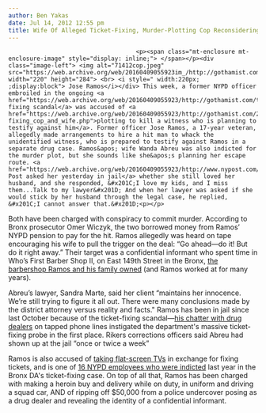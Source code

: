 ```yaml
---
author: Ben Yakas
date: Jul 14, 2012 12:55 pm
title: Wife Of Alleged Ticket-Fixing, Murder-Plotting Cop Reconsidering Allegiances
---
```


	
										<p><span class="mt-enclosure mt-enclosure-image" style="display: inline;"> </span></p><div class="image-left"> <img alt="71412cop.jpeg" src="https://web.archive.org/web/20160409055923im_/http://gothamist.com/attachments/byakas/71412cop.jpeg" width="220" height="284"> <br> <i style=" width:220px; ;display:block"> Jose Ramos</i></div> This week, a former NYPD officer embroiled in the ongoing <a href="https://web.archive.org/web/20160409055923/http://gothamist.com/tags/ticketfixing">ticket-fixing scandal</a> was accused of <a href="https://web.archive.org/web/20160409055923/http://gothamist.com/2012/07/12/alleged_ticket-fixing_cop_and_wife.php">plotting to kill a witness who is planning to testify against him</a>. Former officer Jose Ramos, a 17-year veteran, allegedly made arrangements to hire a hit man to whack the unidentified witness, who is prepared to testify against Ramos in a separate drug case. Ramos&apos; wife Wanda Abreu was also indicted for the murder plot, but she sounds like she&apos;s planning her escape route. <a href="https://web.archive.org/web/20160409055923/http://www.nypost.com/p/news/local/bronx/tix_fix_wife_breaks_faith_KYHyUh2BBTCBIu6bvgJOVM">The Post asked her yesterday in jail</a> whether she still loved her husband, and she responded, &#x201C;I love my kids, and I miss them...Talk to my lawyer&#x201D; And when her lawyer was asked if she would stick by her husband through the legal case, he replied, &#x201C;I cannot answer that.&#x201D;<p></p>

<p>Both have been charged with conspiracy to commit murder. According to Bronx prosecutor Omer Wiczyk, the two borrowed money from Ramos&#x2019; NYPD pension to pay for the hit. Ramos allegedly was heard on tape encouraging his wife to pull the trigger on the deal: &#x201C;Go ahead&#x2014;do it! But do it right away.&#x201D; Their target was a confidential informant who spent time in Who&#x2019;s First Barber Shop II, on East 149th Street in the Bronx, <a href="https://web.archive.org/web/20160409055923/http://gothamist.com/2011/11/11/nypd_ticket-fixing_investigators_ta.php">the barbershop Ramos and his family owned</a><a> (and Ramos worked at for many years).</a></p><a>

</a><p><a>Abreu&#x2019;s lawyer, Sandra Marte, said her client &#x201C;maintains her innocence. We&#x2019;re still trying to figure it all out. There were many conclusions made by the district attorney versus reality and facts.&quot; Ramos has been in jail since last October because of the ticket-fixing scandal&#x2014;</a><a href="https://web.archive.org/web/20160409055923/http://gothamist.com/2011/04/22/mayor_bloomberg_defends_ticket-fixi.php">his chatter with drug dealers</a> on tapped phone lines instigated the department&apos;s massive ticket-fixing probe in the first place. Rikers corrections officers said Abreu had shown up at the jail &#x201C;once or twice a week&#x201D;</p>

<p>Ramos is also accused of <a href="https://web.archive.org/web/20160409055923/http://gothamist.com/2011/10/19/cop_allegedly_took_flatscreen_tv_in.php">taking flat-screen TVs</a> in exchange for fixing tickets, and is one of <a href="https://web.archive.org/web/20160409055923/http://gothamist.com/2011/10/28/hundreds_of_cops_gather_in_support.php">16 NYPD employees who were indicted</a> last year in the Bronx DA&apos;s ticket-fixing case. On top of all that, Ramos has been charged with making a heroin buy and delivery while on duty, in uniform and driving a squad car, AND of ripping off $50,000 from a police undercover posing as a drug dealer and revealing the identity of a confidential informant.</p>					
										
									
				
